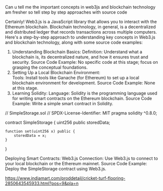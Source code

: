 Can u tell me the important  concepts in web3js and blockchain technology am  fresher so tell step by  step approaches with source code

Certainly! Web3.js is a JavaScript library that allows you to interact with the Ethereum blockchain. Blockchain technology, in general, is a decentralized and distributed ledger that records transactions across multiple computers. Here's a step-by-step approach to understanding key concepts in Web3.js and blockchain technology, along with some source code examples:

1. Understanding Blockchain Basics:
Definition: Understand what a blockchain is, its decentralized nature, and how it ensures trust and security.
Source Code Example: No specific code at this stage; focus on grasping the conceptual foundations.
2. Setting Up a Local Blockchain Environment:   
Tools: Install tools like Ganache (for Ethereum) to set up a local blockchain environment for development.
Source Code Example: None at this stage.
3. Learning Solidity:
Language: Solidity is the programming language used for writing smart contracts on the Ethereum blockchain.
Source Code Example: Write a simple smart contract in Solidity.

// SimpleStorage.sol
// SPDX-License-Identifier: MIT
pragma solidity ^0.8.0;

contract SimpleStorage {
    uint256 public storedData;

    function set(uint256 x) public {
        storedData = x;
    }
}


 Deploying Smart Contracts:
Web3.js Connection: Use Web3.js to connect to your local blockchain or the Ethereum mainnet.
Source Code Example: Deploy the SimpleStorage contract using Web3.js.









https://www.indiamart.com/proddetail/cricket-turf-flooring-2850643545933.html?pos=9&pla=n
